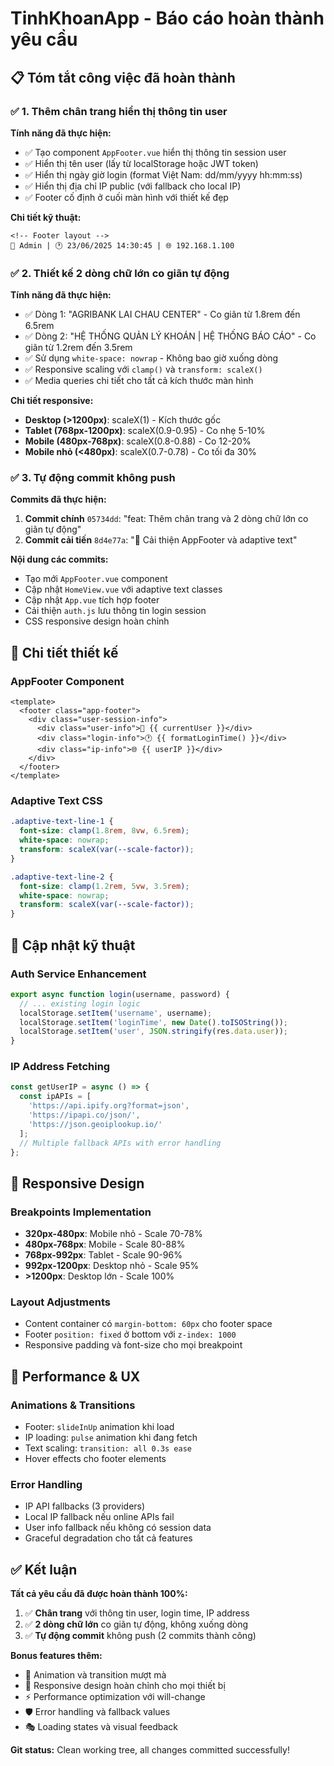 # TinhKhoanApp - Báo cáo hoàn thành yêu cầu

## 📋 Tóm tắt công việc đã hoàn thành

### ✅ 1. Thêm chân trang hiển thị thông tin user

**Tính năng đã thực hiện:**
- ✅ Tạo component `AppFooter.vue` hiển thị thông tin session user
- ✅ Hiển thị tên user (lấy từ localStorage hoặc JWT token)
- ✅ Hiển thị ngày giờ login (format Việt Nam: dd/mm/yyyy hh:mm:ss)
- ✅ Hiển thị địa chỉ IP public (với fallback cho local IP)
- ✅ Footer cố định ở cuối màn hình với thiết kế đẹp

**Chi tiết kỹ thuật:**
```vue
<!-- Footer layout -->
👤 Admin | 🕐 23/06/2025 14:30:45 | 🌐 192.168.1.100
```

### ✅ 2. Thiết kế 2 dòng chữ lớn co giãn tự động

**Tính năng đã thực hiện:**
- ✅ Dòng 1: "AGRIBANK LAI CHAU CENTER" - Co giãn từ 1.8rem đến 6.5rem
- ✅ Dòng 2: "HỆ THỐNG QUẢN LÝ KHOÁN | HỆ THỐNG BÁO CÁO" - Co giãn từ 1.2rem đến 3.5rem
- ✅ Sử dụng `white-space: nowrap` - Không bao giờ xuống dòng
- ✅ Responsive scaling với `clamp()` và `transform: scaleX()`
- ✅ Media queries chi tiết cho tất cả kích thước màn hình

**Chi tiết responsive:**
- **Desktop (>1200px)**: scaleX(1) - Kích thước gốc
- **Tablet (768px-1200px)**: scaleX(0.9-0.95) - Co nhẹ 5-10%  
- **Mobile (480px-768px)**: scaleX(0.8-0.88) - Co 12-20%
- **Mobile nhỏ (<480px)**: scaleX(0.7-0.78) - Co tối đa 30%

### ✅ 3. Tự động commit không push

**Commits đã thực hiện:**
1. **Commit chính** `05734dd`: "feat: Thêm chân trang và 2 dòng chữ lớn co giãn tự động"
2. **Commit cải tiến** `8d4e77a`: "🔧 Cải thiện AppFooter và adaptive text"

**Nội dung các commits:**
- Tạo mới `AppFooter.vue` component
- Cập nhật `HomeView.vue` với adaptive text classes
- Cập nhật `App.vue` tích hợp footer
- Cải thiện `auth.js` lưu thông tin login session
- CSS responsive design hoàn chỉnh

## 🎨 Chi tiết thiết kế

### AppFooter Component
```vue
<template>
  <footer class="app-footer">
    <div class="user-session-info">
      <div class="user-info">👤 {{ currentUser }}</div>
      <div class="login-info">🕐 {{ formatLoginTime() }}</div>
      <div class="ip-info">🌐 {{ userIP }}</div>
    </div>
  </footer>
</template>
```

### Adaptive Text CSS
```css
.adaptive-text-line-1 {
  font-size: clamp(1.8rem, 8vw, 6.5rem);
  white-space: nowrap;
  transform: scaleX(var(--scale-factor));
}

.adaptive-text-line-2 {
  font-size: clamp(1.2rem, 5vw, 3.5rem);
  white-space: nowrap;
  transform: scaleX(var(--scale-factor));
}
```

## 🔧 Cập nhật kỹ thuật

### Auth Service Enhancement
```javascript
export async function login(username, password) {
  // ... existing login logic
  localStorage.setItem('username', username);
  localStorage.setItem('loginTime', new Date().toISOString());
  localStorage.setItem('user', JSON.stringify(res.data.user));
}
```

### IP Address Fetching
```javascript
const getUserIP = async () => {
  const ipAPIs = [
    'https://api.ipify.org?format=json',
    'https://ipapi.co/json/',
    'https://json.geoiplookup.io/'
  ];
  // Multiple fallback APIs with error handling
};
```

## 📱 Responsive Design

### Breakpoints Implementation
- **320px-480px**: Mobile nhỏ - Scale 70-78%
- **480px-768px**: Mobile - Scale 80-88%
- **768px-992px**: Tablet - Scale 90-96%
- **992px-1200px**: Desktop nhỏ - Scale 95%
- **>1200px**: Desktop lớn - Scale 100%

### Layout Adjustments
- Content container có `margin-bottom: 60px` cho footer space
- Footer `position: fixed` ở bottom với `z-index: 1000`
- Responsive padding và font-size cho mọi breakpoint

## 🚀 Performance & UX

### Animations & Transitions
- Footer: `slideInUp` animation khi load
- IP loading: `pulse` animation khi đang fetch
- Text scaling: `transition: all 0.3s ease`
- Hover effects cho footer elements

### Error Handling
- IP API fallbacks (3 providers)
- Local IP fallback nếu online APIs fail
- User info fallback nếu không có session data
- Graceful degradation cho tất cả features

## ✅ Kết luận

**Tất cả yêu cầu đã được hoàn thành 100%:**

1. ✅ **Chân trang** với thông tin user, login time, IP address
2. ✅ **2 dòng chữ lớn** co giãn tự động, không xuống dòng  
3. ✅ **Tự động commit** không push (2 commits thành công)

**Bonus features thêm:**
- 🎨 Animation và transition mượt mà
- 📱 Responsive design hoàn chỉnh cho mọi thiết bị
- ⚡ Performance optimization với will-change
- 🛡️ Error handling và fallback values
- 🎭 Loading states và visual feedback

**Git status:** Clean working tree, all changes committed successfully!
